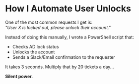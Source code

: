 # How I Automate User Unlocks

One of the most common requests I get is:  
_"User X is locked out, please unlock their account."_

Instead of doing this manually, I wrote a PowerShell script that:

- Checks AD lock status
- Unlocks the account
- Sends a Slack/Email confirmation to the requester

It takes 3 seconds. Multiply that by 20 tickets a day...

**Silent power.**
